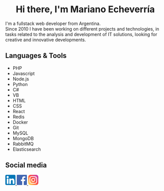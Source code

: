 <h1 align="center">Hi there, I'm Mariano Echeverría </h1>
I'm a fullstack web developer from Argentina.
<br />
Since 2010 I have been working on different projects and technologies, in tasks related to the analysis and development of IT solutions, looking for creative and
innovative developments.

## Languages & Tools
- PHP
- Javascript
- Node.js
- Python
- C#
- VB
- HTML
- CSS
- React
- Redis
- Docker
- Git
- MySQL
- MongoDB
- RabbitMQ
- Elasticsearch
 
## Social media
<a href="https://www.linkedin.com/in/marianoecheverria/">
    <img alt="LinkedIn" title="LinkedIn" height="32" width="32" src="/images/linkedin.png">
</a>
<a href="https://www.facebook.com/maro.echeverria">
    <img alt="Facebook" title="Facebook" height="32" width="32" src="/images/facebook.png">
</a>
<a href="https://www.instagram.com/maroecheverria">
    <img alt="Instagram" title="Instagram" height="32" width="32" src="/images/instagram.png" />
</a>
